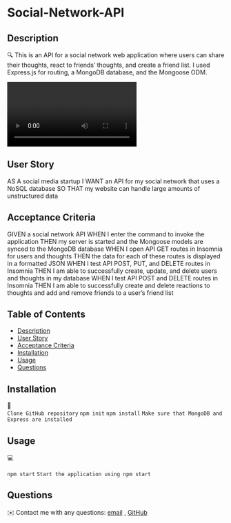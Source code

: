 # Social-Network-API

## Description

🔍 This is an API for a social network web application where users can share their thoughts, react to friends’ thoughts, and create a friend list. I used Express.js for routing, a MongoDB database, and the Mongoose ODM.


<video class="d-block rounded-bottom-2 width-fit" style="max-height:640px" src="demo/demo.mov" alt="Video of the project"></video>


## User Story

AS A social media startup
I WANT an API for my social network that uses a NoSQL database
SO THAT my website can handle large amounts of unstructured data

## Acceptance Criteria

GIVEN a social network API
WHEN I enter the command to invoke the application
THEN my server is started and the Mongoose models are synced to the MongoDB database
WHEN I open API GET routes in Insomnia for users and thoughts
THEN the data for each of these routes is displayed in a formatted JSON
WHEN I test API POST, PUT, and DELETE routes in Insomnia
THEN I am able to successfully create, update, and delete users and thoughts in my database
WHEN I test API POST and DELETE routes in Insomnia
THEN I am able to successfully create and delete reactions to thoughts and add and remove friends to a user’s friend list

## Table of Contents
- [Description](#description)
- [User Story](#user-story)
- [Acceptance Criteria](#acceptance-criteria)
- [Installation](#installation)
- [Usage](#usage)
- [Questions](#questions)

## Installation
💾   
`Clone GitHub repository`
`npm init`
`npm install`
`Make sure that MongoDB and Express are installed `

  
## Usage 
💻   
  
`npm start`
`Start the application using npm start`



## Questions
✉️ Contact me with any questions: [email](mailto:nehailakarmel@gmail.com) , [GitHub](https://github.com/Nehailaa)<br />
